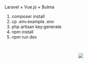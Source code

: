 <p>Laravel × Vue.js × Bulma</p>


1. composer install
2. cp .env.example .env
3. php artisan key:generate
4. npm install
5. npm run dev


<br>
<p align="center"><img src="https://laravel.com/assets/img/components/logo-laravel.svg"></p>

